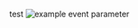 test
![example event parameter](https://github.com/github/docs/actions/workflows/filter.yml/badge.svg?event=pullrequest)
